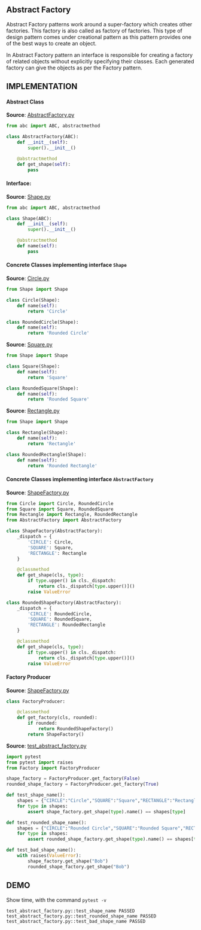 ## Abstract Factory

Abstract Factory patterns  work around a super-factory  which creates
other factories. This factory is also called as factory of factories.
This type of design pattern  comes  under  creational pattern as this
pattern provides one of the best ways to create an object.

In Abstract Factory  pattern an interface is responsible for creating
a factory  of  related  objects  without  explicitly specifying their
classes.  Each  generated  factory  can  give  the objects as per the
Factory pattern.

## IMPLEMENTATION

#### Abstract Class

**Source**: [AbstractFactory.py](https://github.com/manwar/design-patterns-using-python/blob/master/03-abstract-factory/AbstractFactory.py)
```python
from abc import ABC, abstractmethod

class AbstractFactory(ABC):
    def __init__(self):
        super().__init__()

    @abstractmethod
    def get_shape(self):
        pass
```

#### Interface:

**Source**: [Shape.py](https://github.com/manwar/design-patterns-using-python/blob/master/03-abstract-factory/Shape.py)
```python
from abc import ABC, abstractmethod

class Shape(ABC):
    def __init__(self):
        super().__init__()

    @abstractmethod
    def name(self):
        pass
```

#### Concrete Classes implementing interface `Shape`

**Source**: [Circle.py](https://github.com/manwar/design-patterns-using-python/blob/master/03-abstract-factory/Circle.py)
```python
from Shape import Shape

class Circle(Shape):
    def name(self):
        return 'Circle'

class RoundedCircle(Shape):
    def name(self):
        return 'Rounded Circle'
```

**Source**: [Square.py](https://github.com/manwar/design-patterns-using-python/blob/master/03-abstract-factory/Square.py)
```python
from Shape import Shape

class Square(Shape):
    def name(self):
        return 'Square'

class RoundedSquare(Shape):
    def name(self):
        return 'Rounded Square'
```

**Source**: [Rectangle.py](https://github.com/manwar/design-patterns-using-python/blob/master/03-abstract-factory/Rectangle.py)
```python
from Shape import Shape

class Rectangle(Shape):
    def name(self):
        return 'Rectangle'

class RoundedRectangle(Shape):
    def name(self):
        return 'Rounded Rectangle'
```

#### Concrete Classes implementing interface `AbstractFactory`

**Source**: [ShapeFactory.py](https://github.com/manwar/design-patterns-using-python/blob/master/03-abstract-factory/Factory.py)
```python
from Circle import Circle, RoundedCircle
from Square import Square, RoundedSquare
from Rectangle import Rectangle, RoundedRectangle
from AbstractFactory import AbstractFactory

class ShapeFactory(AbstractFactory):
    _dispatch = {
        'CIRCLE': Circle,
        'SQUARE': Square,
        'RECTANGLE': Rectangle
    }

    @classmethod
    def get_shape(cls, type):
        if type.upper() in cls._dispatch:
            return cls._dispatch[type.upper()]()
        raise ValueError

class RoundedShapeFactory(AbstractFactory):
    _dispatch = {
        'CIRCLE': RoundedCircle,
        'SQUARE': RoundedSquare,
        'RECTANGLE': RoundedRectangle
    }

    @classmethod
    def get_shape(cls, type):
        if type.upper() in cls._dispatch:
            return cls._dispatch[type.upper()]()
        raise ValueError
```

#### Factory Producer

**Source**: [ShapeFactory.py](https://github.com/manwar/design-patterns-using-python/blob/master/03-abstract-factory/Factory.py)
```python
class FactoryProducer:

    @classmethod
    def get_factory(cls, rounded):
        if rounded:
            return RoundedShapeFactory()
        return ShapeFactory()
```

**Source**: [test_abstract_factory.py](https://github.com/manwar/design-patterns-using-python/blob/master/03-abstract-factory/test_abstract_factory.py)
```python
import pytest
from pytest import raises
from Factory import FactoryProducer

shape_factory = FactoryProducer.get_factory(False)
rounded_shape_factory = FactoryProducer.get_factory(True)

def test_shape_name():
    shapes = {"CIRCLE":"Circle","SQUARE":"Square","RECTANGLE":"Rectangle"}
    for type in shapes:
        assert shape_factory.get_shape(type).name() == shapes[type]

def test_rounded_shape_name():
    shapes = {"CIRCLE":"Rounded Circle","SQUARE":"Rounded Square","RECTANGLE":"Rounded Rectangle"}
    for type in shapes:
        assert rounded_shape_factory.get_shape(type).name() == shapes[type]

def test_bad_shape_name():
    with raises(ValueError):
        shape_factory.get_shape("Bob")
        rounded_shape_factory.get_shape("Bob")
```

## DEMO

Show time, with the command `pytest -v`

    test_abstract_factory.py::test_shape_name PASSED
    test_abstract_factory.py::test_rounded_shape_name PASSED
    test_abstract_factory.py::test_bad_shape_name PASSED
